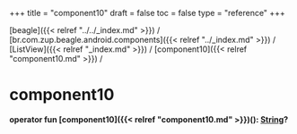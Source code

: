 +++
title = "component10"
draft = false
toc = false
type = "reference"
+++

[beagle]({{< relref "../../_index.md" >}}) / [br.com.zup.beagle.android.components]({{< relref "../_index.md" >}}) / [ListView]({{< relref "_index.md" >}}) / [component10]({{< relref "component10.md" >}}) / 



# component10  
  
<b><b>operator fun [component10]({{< relref "component10.md" >}})(): [String](https://kotlinlang.org/api/latest/jvm/stdlib/kotlin/-string/index.html)?</b></b>  



